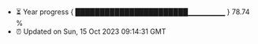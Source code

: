 - ⏳ Year progress { ███████████████████████▁▁▁▁▁▁▁ } 78.74 %
- ⏰ Updated on Sun, 15 Oct 2023 09:14:31 GMT

